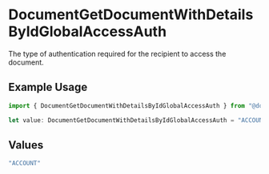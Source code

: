 # DocumentGetDocumentWithDetailsByIdGlobalAccessAuth

The type of authentication required for the recipient to access the document.

## Example Usage

```typescript
import { DocumentGetDocumentWithDetailsByIdGlobalAccessAuth } from "@documenso/sdk-typescript/models/operations";

let value: DocumentGetDocumentWithDetailsByIdGlobalAccessAuth = "ACCOUNT";
```

## Values

```typescript
"ACCOUNT"
```